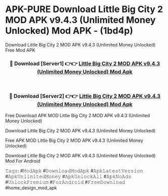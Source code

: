 # APK-PURE Download Little Big City 2 MOD APK v9.4.3 (Unlimited Money Unlocked) Mod APK - (1bd4p)
Download Little Big City 2 MOD APK v9.4.3 (Unlimited Money Unlocked) Free Mod APK

<div align="center">
<h3>🔴 Download [Server1] 👉👉 <a href="https://apk-comot.site?title=Little_Big_City_2_MOD_APK_v9.4.3_(Unlimited_Money_Unlocked)">Little Big City 2 MOD APK v9.4.3 (Unlimited Money Unlocked) Mod Apk</a></h3><br>

<h3>🔴 Download [Server2] 👉👉 <a href="https://apk-comot.site?title=Little_Big_City_2_MOD_APK_v9.4.3_(Unlimited_Money_Unlocked)">Little Big City 2 MOD APK v9.4.3 (Unlimited Money Unlocked) Mod Apk</a></h3>
</div>


Free Download APK MOD Little Big City 2 MOD APK v9.4.3 (Unlimited Money Unlocked)

Download Little Big City 2 MOD APK v9.4.3 (Unlimited Money Unlocked) 

Free APK MOD Little Big City 2 MOD APK v9.4.3 (Unlimited Money Unlocked) 

Download Little Big City 2 MOD APK v9.4.3 (Unlimited Money Unlocked) Mod For Android

𝚃𝚊𝚐𝚜: #𝙼𝚘𝚍𝙰𝚙𝚔 #𝙳𝚘𝚠𝚗𝚕𝚘𝚊𝚍𝙼𝚘𝚍𝙰𝚙𝚔 #𝙰𝚙𝚔𝙻𝚊𝚝𝚎𝚜𝚝𝚅𝚎𝚛𝚜𝚒𝚘𝚗 #𝙰𝚙𝚔𝚄𝚗𝚕𝚒𝚖𝚒𝚝𝚎𝚍𝙼𝚘𝚗𝚎𝚢 #𝙰𝚙𝚔𝚄𝚗𝚕𝚘𝚌𝚔𝙰𝚕𝚕 #𝙰𝚙𝚔𝙽𝚘𝙰𝚍𝚜 #𝚄𝚗𝚕𝚘𝚌𝚔𝙿𝚛𝚎𝚖𝚒𝚞𝚖 #𝙵𝚘𝚛𝙰𝚗𝚍𝚛𝚘𝚒𝚍 #𝙵𝚛𝚎𝚎𝙳𝚘𝚠𝚗𝚕𝚘𝚊𝚍 #home_design_mod_apk